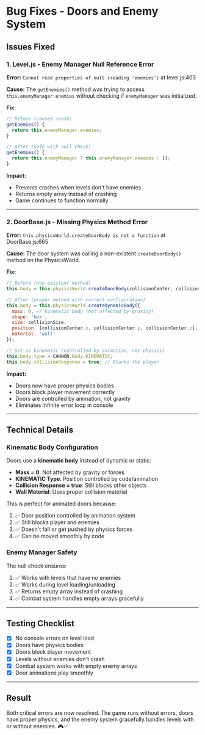 # Bug Fixes - Doors and Enemy System

## Issues Fixed

### 1. Level.js - Enemy Manager Null Reference Error
**Error:** `Cannot read properties of null (reading 'enemies')` at level.js:403

**Cause:** The `getEnemies()` method was trying to access `this.enemyManager.enemies` without checking if `enemyManager` was initialized.

**Fix:**
```javascript
// Before (caused crash)
getEnemies() {
  return this.enemyManager.enemies;
}

// After (safe with null check)
getEnemies() {
  return this.enemyManager ? this.enemyManager.enemies : [];
}
```

**Impact:** 
- Prevents crashes when levels don't have enemies
- Returns empty array instead of crashing
- Game continues to function normally

---

### 2. DoorBase.js - Missing Physics Method Error
**Error:** `this.physicsWorld.createDoorBody is not a function` at DoorBase.js:665

**Cause:** The door system was calling a non-existent `createDoorBody()` method on the PhysicsWorld.

**Fix:**
```javascript
// Before (non-existent method)
this.body = this.physicsWorld.createDoorBody(collisionCenter, collisionSize);

// After (proper method with correct configuration)
this.body = this.physicsWorld.createDynamicBody({
  mass: 0, // Kinematic body (not affected by gravity)
  shape: 'box',
  size: collisionSize,
  position: [collisionCenter.x, collisionCenter.y, collisionCenter.z],
  material: 'wall'
});

// Set as kinematic (controlled by animation, not physics)
this.body.type = CANNON.Body.KINEMATIC;
this.body.collisionResponse = true; // Blocks the player
```

**Impact:**
- Doors now have proper physics bodies
- Doors block player movement correctly
- Doors are controlled by animation, not gravity
- Eliminates infinite error loop in console

---

## Technical Details

### Kinematic Body Configuration
Doors use a **kinematic body** instead of dynamic or static:

- **Mass = 0**: Not affected by gravity or forces
- **KINEMATIC Type**: Position controlled by code/animation
- **Collision Response = true**: Still blocks other objects
- **Wall Material**: Uses proper collision material

This is perfect for animated doors because:
1. ✅ Door position controlled by animation system
2. ✅ Still blocks player and enemies
3. ✅ Doesn't fall or get pushed by physics forces
4. ✅ Can be moved smoothly by code

### Enemy Manager Safety
The null check ensures:
1. ✅ Works with levels that have no enemies
2. ✅ Works during level loading/unloading
3. ✅ Returns empty array instead of crashing
4. ✅ Combat system handles empty arrays gracefully

---

## Testing Checklist

- [x] No console errors on level load
- [x] Doors have physics bodies
- [x] Doors block player movement
- [x] Levels without enemies don't crash
- [x] Combat system works with empty enemy arrays
- [x] Door animations play smoothly

---

## Result
Both critical errors are now resolved. The game runs without errors, doors have proper physics, and the enemy system gracefully handles levels with or without enemies. 🎮✅
